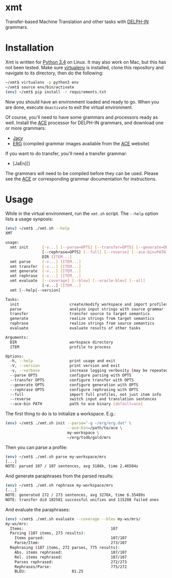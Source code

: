 # xmt

Transfer-based Machine Translation and other tasks with [DELPH-IN][]
grammars.

# Installation

Xmt is written for [Python 3.4][] on Linux. It may also work on Mac, but
this has not been tested. Make sure [virtualenv][] is installed, clone
this repository and navigate to its directory, then do the following:

```bash
~/xmt$ virtualenv -p python3 env
~/xmt$ source env/bin/activate
(env) ~/xmt$ pip install -r requirements.txt
```

Now you should have an environment loaded and ready to go. When you are
done, execute `deactivate` to exit the virtual environment.

Of course, you'll need to have some grammars and processors ready as
well. Install the [ACE][] processor for DELPH-IN grammars, and download
one or more grammars:

* [Jacy][]
* [ERG][] (compiled grammar images available from the [ACE][] website)

If you want to do transfer, you'll need a transfer grammar:

* [JaEn][]

The grammars will need to be compiled before they can be used. Please
see the [ACE][] or corresponding grammar documentation for instructions.

# Usage

While in the virtual environment, run the `xmt.sh` script. The `--help`
option lists a usage synposis:

```bash
(env) ~/xmt$ ./xmt.sh --help
XMT

usage:
  xmt init      [-v...] [--parse=OPTS] [--transfer=OPTS] [--generate=OPTS]
                [--rephrase=OPTS] [--full] [--reverse] [--ace-bin=PATH]
                DIR [ITEM...]
  xmt parse     [-v...] [ITEM...]
  xmt transfer  [-v...] [ITEM...]
  xmt generate  [-v...] [ITEM...]
  xmt rephrase  [-v...] [ITEM...]
  xmt evaluate  [--coverage] [--bleu] [--oracle-bleu] [--all]
                [-v...] [ITEM...]
  xmt [--help|--version]

Tasks:
  init                      create/modify workspace and import profiles
  parse                     analyze input strings with source grammar
  transfer                  transfer source to target semantics
  generate                  realize strings from target semantics
  rephrase                  realize strings from source semantics
  evaluate                  evaluate results of other tasks

Arguments:
  DIR                       workspace directory
  ITEM                      profile to process

Options:
  -h, --help                print usage and exit
  -V, --version             print version and exit
  -v, --verbose             increase logging verbosity (may be repeated)
  --parse OPTS              configure parsing with OPTS
  --transfer OPTS           configure transfer with OPTS
  --generate OPTS           configure generation with OPTS
  --rephrase OPTS           configure rephrasing with OPTS
  --full                    import full profiles, not just item info
  --reverse                 switch input and translation sentences
  --ace-bin PATH            path to ace binary [default=ace]
```

The first thing to do is to initialize a workspace. E.g.:

```bash
(env) ~/xmt$ ./xmt.sh init --parse="-g ~/erg/erg.dat" \
                           --ace-bin=/path/to/ace \
                           my-workspace \
                           ~/erg/tsdb/gold/mrs
```

Then you can parse a profile:

```bash
(env) ~/xmt$ ./xmt.sh parse my-workspace/mrs
[...]
NOTE: parsed 107 / 107 sentences, avg 3186k, time 2.46504s
```

And generate paraphrases from the parsed results:

```bash
(env) ~/xmt$ ./xmt.sh rephrase my-workspace/mrs
[...]
NOTE: generated 272 / 273 sentences, avg 3276k, time 6.35489s
NOTE: transfer did 102581 successful unifies and 115288 failed ones
```

And evaluate the paraphrases:

```bash
(env) ~/xmt$ ./xmt.sh evaluate --coverage --bleu my-ws/mrs/
my-ws/mrs:
  Items:                                      107
  Parsing (107 items, 273 results):
    Items parsed:                             107/107                  (1.0000)
    Parse/Item:                               273/107                  (2.5514)
  Rephrasing (107 items, 272 parses, 775 results):
    Abs. items rephrased:                     107/107                  (1.0000)
    Rel. items rephrased:                     107/107                  (1.0000)
    Parses rephrased:                         272/273                  (0.9963)
    Rephrases/Parse:                          775/272                  (2.8493)
    BLEU:                    81.25
```

[DELPH-IN]: http://www.delph-in.net
[Python 3.4]: https://www.python.org
[virtualenv]: https://virtualenv.pypa.io
[ACE]: http://sweaglesw.org/linguistics/ace
[Jacy]: https://github.com/delph-in/jacy
[ERG]: http://moin.delph-in.net/ErgTop
